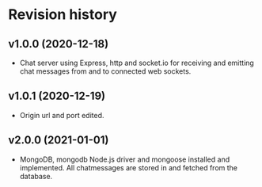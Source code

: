 Revision history
==================

v1.0.0 (2020-12-18)
-------------------
* Chat server using Express, http and socket.io for receiving and emitting chat messages from and to connected web sockets.

v1.0.1 (2020-12-19)
-------------------
* Origin url and port edited.

v2.0.0 (2021-01-01)
-------------------
* MongoDB, mongodb Node.js driver and mongoose installed and implemented. All chatmessages are stored in and fetched from the database.
